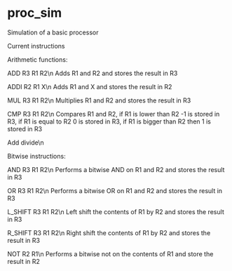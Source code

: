 # proc_sim
Simulation of a basic processor


Current instructions

Arithmetic functions:

ADD R3 R1 R2\n
Adds R1 and R2 and stores the result in R3

ADDI R2 R1 X\n
Adds R1 and X and stores the result in R2

MUL R3 R1 R2\n
Multiplies R1 and R2 and stores the result in R3

CMP R3 R1 R2\n
Compares R1 and R2, if R1 is lower than R2 -1 is stored in R3,
if R1 is equal to R2 0 is stored in R3,
if R1 is bigger than R2 then 1 is stored in R3

Add divide\n

Bitwise instructions:

AND R3 R1 R2\n
Performs a bitwise AND on R1 and R2 and stores the result in R3

OR R3 R1 R2\n
Performs a bitwise OR on R1 and R2 and stores the result in R3

L_SHIFT R3 R1 R2\n
Left shift the contents of R1 by R2 and stores the result in R3

R_SHIFT R3 R1 R2\n
Right shift the contents of R1 by R2 and stores the result in R3

NOT R2 R1\n
Performs a bitwise not on the contents of R1 and store the result in R2
